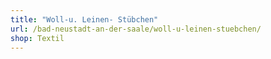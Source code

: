 ```yaml
---
title: "Woll-u. Leinen- Stübchen"
url: /bad-neustadt-an-der-saale/woll-u-leinen-stuebchen/
shop: Textil
---
```

